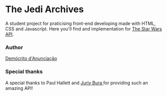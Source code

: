 # The Jedi Archives

A student project for praticising front-end developing made with HTML, CSS and Javascript. Here you'll find and implementation for [The Star Wars API](https://swapi.dev).

### Author
[Demócrito d'Anunciação](https://github.com/democrito88)

### Special thanks
A special thanks to Paul Hallett and [Juriy Bura ](https://github.com/juriy) for providing such an amazing API!